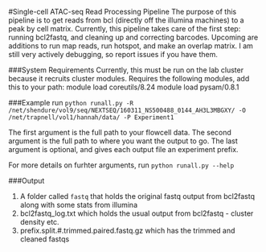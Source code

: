 #Single-cell ATAC-seq Read Processing Pipeline
The purpose of this pipeline is to get reads from bcl (directly off the illumina machines) to a peak by cell matrix. Currently, this pipeline takes care of the first step: running bcl2fastq, and cleaning up and correcting barcodes. Upcoming are additions to run map reads, run hotspot, and make an overlap matrix. I am still very actively debugging, so report issues if you have them.

###System Requirements
Currently, this must be run on the lab cluster because it recruits cluster modules.
Requires the following modules, add this to your path:
module load coreutils/8.24
module load pysam/0.8.1

###Example run
`python runall.py -R /net/shendure/vol9/seq/NEXTSEQ/160311_NS500488_0144_AH3L3MBGXY/ -O /net/trapnell/vol1/hannah/data/ -P Experiment1`

The first argument is the full path to your flowcell data. The second argument is the full path to where you want the output to go. The last argument is optional, and gives each output file an experiment prefix.

For more details on furhter arguments, run `python runall.py --help`

###Output
1. A folder called `fastq` that holds the original fastq output from bcl2fastq along with some stats from illumina
2. bcl2fastq_log.txt which holds the usual output from bcl2fastq - cluster density etc.
3. prefix.split.#.trimmed.paired.fastq.gz which has the trimmed and cleaned fastqs
